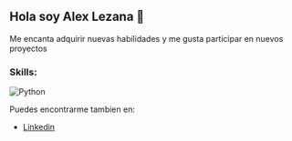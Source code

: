 ## Hola soy Alex Lezana 👋

Me encanta adquirir nuevas habilidades y me gusta participar en nuevos proyectos

### Skills:
![Python](https://img.shields.io/badge/Python-008000?style=for-the-badge&logo=python&logoColor=white&labelColor=101010)

Puedes encontrarme tambien en:
 - [Linkedin](https://www.linkedin.com/in/alejandro-lezana-duran/)
